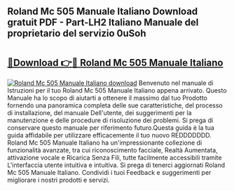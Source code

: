 ## Roland Mc 505 Manuale Italiano Download gratuit PDF - Part-LH2 Italiano Manuale del proprietario del servizio 0uSoh

# <h2><a href="http://dfgwqq.blite.top/?on=Roland+Mc+505+Manuale+Italiano">🔗Download 👉🔴 Roland Mc 505 Manuale Italiano</a></h2>

[![Roland Mc 505 Manuale Italiano download](https://i.imgur.com/lujVjoI.png)](http://dfgwqq.blite.top/?on=Roland+Mc+505+Manuale+Italiano)
Benvenuto nel manuale di Istruzioni per il tuo Roland Mc 505 Manuale Italiano appena arrivato. Questo Manuale ha lo scopo di aiutarti a ottenere il massimo dal tuo Prodotto fornendo una panoramica completa delle sue caratteristiche, del processo di installazione, del manuale Dell'utente, dei suggerimenti per la manutenzione e delle procedure di risoluzione dei problemi. Si prega di conservare questo manuale per riferimento futuro.Questa guida è la tua guida affidabile per utilizzare efficacemente il tuo nuovo REDDDDDDD. Roland Mc 505 Manuale Italiano ha un'impressionante collezione di funzionalità avanzate, tra cui riconoscimento facciale, Realtà Aumentata, attivazione vocale e Ricarica Senza Fili, tutte facilmente accessibili tramite L'interfaccia utente intuitiva e intuitiva. Si prega di tenerci aggiornati Roland Mc 505 Manuale Italiano. Condividi i tuoi Feedback e suggerimenti per migliorare i nostri prodotti e servizi.
